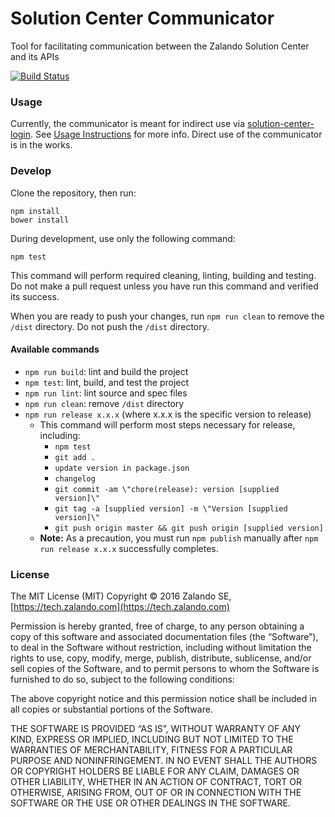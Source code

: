 # Solution Center Communicator
Tool for facilitating communication between the Zalando Solution Center and its APIs

[![Build Status](https://travis-ci.org/zalando-incubator/solution-center-communicator.svg?branch=master)](https://travis-ci.org/zalando-incubator/solution-center-communicator)

### Usage

Currently, the communicator is meant for indirect use via [solution-center-login](https://github.com/zalando-incubator/solution-center-login). See [Usage Instructions](https://github.com/zalando-incubator/solution-center-login#usage) for more info.
Direct use of the communicator is in the works.
	 
### Develop

Clone the repository, then run:

```shell
npm install
bower install
```

During development, use only the following command:

```shell
npm test
```

This command will perform required cleaning, linting, building and testing. Do not make a pull request unless you have run this command and verified its success.

When you are ready to push your changes, run `npm run clean` to remove the `/dist` directory. Do not push the `/dist` directory.

#### Available commands

* `npm run build`: lint and build the project
* `npm test`: lint, build, and test the project
* `npm run lint`: lint source and spec files
* `npm run clean`: remove `/dist` directory
* `npm run release x.x.x` (where x.x.x is the specific version to release)
  * This command will perform most steps necessary for release, including:
    * `npm test`
    * `git add .`
    * `update version in package.json`
    * `changelog`
    * `git commit -am \"chore(release): version [supplied version]\"`
    * `git tag -a [supplied version] -m \"Version [supplied version]\"`
    * `git push origin master && git push origin [supplied version]`
  * **Note:** As a precaution, you must run `npm publish` manually after `npm run release x.x.x` successfully completes.

### License
The MIT License (MIT) Copyright © 2016 Zalando SE, [https://tech.zalando.com](https://tech.zalando.com)

Permission is hereby granted, free of charge, to any person obtaining a copy of this software and associated documentation files (the “Software”),
to deal in the Software without restriction, including without limitation the rights to use, copy, modify, merge, publish, distribute, sublicense,
and/or sell copies of the Software, and to permit persons to whom the Software is furnished to do so, subject to the following conditions:

The above copyright notice and this permission notice shall be included in all copies or substantial portions of the Software.

THE SOFTWARE IS PROVIDED “AS IS”, WITHOUT WARRANTY OF ANY KIND, EXPRESS OR IMPLIED, INCLUDING BUT NOT LIMITED TO THE WARRANTIES OF MERCHANTABILITY,
FITNESS FOR A PARTICULAR PURPOSE AND NONINFRINGEMENT. IN NO EVENT SHALL THE AUTHORS OR COPYRIGHT HOLDERS BE LIABLE FOR ANY CLAIM, DAMAGES OR OTHER
LIABILITY, WHETHER IN AN ACTION OF CONTRACT, TORT OR OTHERWISE, ARISING FROM, OUT OF OR IN CONNECTION WITH THE SOFTWARE OR THE USE OR OTHER DEALINGS
IN THE SOFTWARE.

